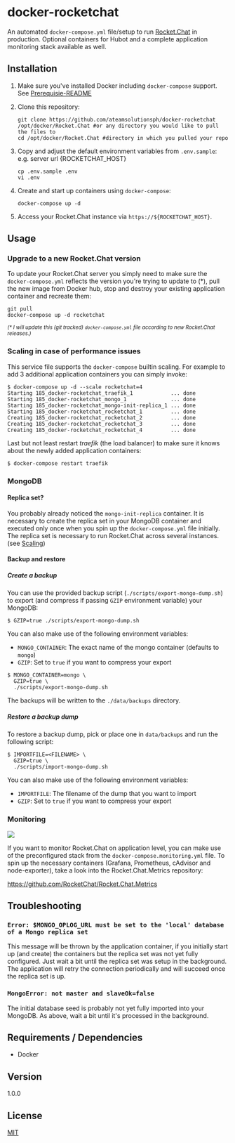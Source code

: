 # docker-rocketchat

An automated `docker-compose.yml` file/setup to run [Rocket.Chat](https://rocket.chat) in production. Optional containers for Hubot and a complete application monitoring stack available as well.

## Installation

1. Make sure you've installed Docker including `docker-compose` support. See [Prerequisie-README](https://github.com/ateamsolutionsph/docker-rocketchat/blob/master/Prerequisite-README.md)
2. Clone this repository:

    ```shell
    git clone https://github.com/ateamsolutionsph/docker-rocketchat /opt/docker/Rocket.Chat #or any directory you would like to pull the files to
    cd /opt/docker/Rocket.Chat #directory in which you pulled your repo
    ```

3. Copy and adjust the default environment variables from `.env.sample`: e.g. server url {ROCKETCHAT_HOST}

    ```shell
    cp .env.sample .env
    vi .env
    ```

4. Create and start up containers using `docker-compose`:

    ```
    docker-compose up -d
    ```

5. Access your Rocket.Chat instance via `https://${ROCKETCHAT_HOST}`.

## Usage

### Upgrade to a new Rocket.Chat version

To update your Rocket.Chat server you simply need to make sure the `docker-compose.yml` reflects the version you're trying to update to (\*),  pull the new image from Docker hub, stop and destroy your existing application container and recreate them:

```
git pull
docker-compose up -d rocketchat
```

<sub>_(* I will update this (git tracked) `docker-compose.yml` file according to new Rocket.Chat releases.)_</sub>

### Scaling in case of performance issues

This service file supports the `docker-compose` builtin scaling. For example to add 3 additional application containers you can simply invoke:

```
$ docker-compose up -d --scale rocketchat=4
Starting 185_docker-rocketchat_traefik_1            ... done
Starting 185_docker-rocketchat_mongo_1              ... done
Starting 185_docker-rocketchat_mongo-init-replica_1 ... done
Starting 185_docker-rocketchat_rocketchat_1         ... done
Creating 185_docker-rocketchat_rocketchat_2         ... done
Creating 185_docker-rocketchat_rocketchat_3         ... done
Creating 185_docker-rocketchat_rocketchat_4         ... done
```

Last but not least restart _traefik_ (the load balancer) to make sure it knows about the newly added application containers:

```
$ docker-compose restart traefik
```

### MongoDB

#### Replica set?

You probably already noticed the `mongo-init-replica` container. It is necessary to create the replica set in your MongoDB container and executed only once when you spin up the `docker-compose.yml` file initially. The replica set is necessary to run Rocket.Chat across several instances. (see [Scaling](#scaling-in-case-of-performance-issues))

#### Backup and restore

##### Create a backup

You can use the provided backup script (`./scripts/export-mongo-dump.sh`) to export (and compress if passing `GZIP` environment variable) your MongoDB:

```
$ GZIP=true ./scripts/export-mongo-dump.sh
```

You can also make use of the following environment variables:

- `MONGO_CONTAINER`: The exact name of the mongo container (defaults to `mongo`)
- `GZIP`: Set to `true` if you want to compress your export

```
$ MONGO_CONTAINER=mongo \
  GZIP=true \
  ./scripts/export-mongo-dump.sh
```

The backups will be written to the `./data/backups` directory.

##### Restore a backup dump

To restore a backup dump, pick or place one in `data/backups` and run the following script:

```
$ IMPORTFILE=<FILENAME> \
  GZIP=true \
  ./scripts/import-mongo-dump.sh
```

You can also make use of the following environment variables:

- `IMPORTFILE`: The filename of the dump that you want to import
- `GZIP`: Set to `true` if you want to compress your export

### Monitoring

![](https://i.imgur.com/lghiEqB.png)

If you want to monitor Rocket.Chat on application level, you can make use of the preconfigured stack from the `docker-compose.monitoring.yml` file. To spin up the necessary containers (Grafana, Prometheus, cAdvisor and node-exporter), take a look into the Rocket.Chat.Metrics repository:

https://github.com/RocketChat/Rocket.Chat.Metrics

## Troubleshooting

### `Error: $MONGO_OPLOG_URL must be set to the 'local' database of a Mongo replica set`

This message will be thrown by the application container, if you initially start up (and create) the containers but the replica set was not yet fully configured. Just wait a bit until the replica set was setup in the background. The application will retry the connection periodically and will succeed once the replica set is up.

### `MongoError: not master and slaveOk=false`

The initial database seed is probably not yet fully imported into your MongoDB. As above, wait a bit until it's processed in the background.

## Requirements / Dependencies

* Docker

## Version

1.0.0

## License

[MIT](LICENSE)
